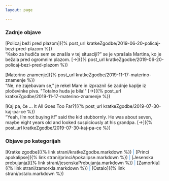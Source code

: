```yaml
---
layout: page

---
```

[//]: <>

### Zadnje objave
[Policaj beži pred plazom]({% post_url kratkeZgodbe/2019-06-20-policaj-bezi-pred-plazom %}) <br/>
“Kako za hudiča sem se znašla v tej situaciji?” se je vprašala Martina, ko je bežala pred ogromnim plazom. [→]({% post_url kratkeZgodbe/2019-06-20-policaj-bezi-pred-plazom %})

[Materino znamenje]({% post_url kratkeZgodbe/2019-11-17-materino-znamenje %}) <br/>
"Ne, ne zajebavam se," je rekel Mare in izpraznil še zadnje kaplje iz pločevinke piva. "Totalno huda je bila!" [→]({% post_url kratkeZgodbe/2019-11-17-materino-znamenje %})

[Kaj pa, če ... It All Goes Too Far?]({% post_url kratkeZgodbe/2019-07-30-kaj-pa-ce %}) <br/>
“Yeah, I’m not buying it!” said the kid stubbornly. He was about seven, maybe eight years old and looked suspiciously at his grandpa. [→]({% post_url kratkeZgodbe/2019-07-30-kaj-pa-ce %})

### Objave po kategorijah
[Kratke zgodbe]({% link strani/kratkeZgodbe.markdown %}) <span style="color:#2a8fe9">|</span>
[Princi apokalipse]({% link strani/princiApokalipse.markdown %}) <span style="color:#2a8fe9">|</span>
[Jesenska prebujanja]({% link strani/jesenskaPrebujanja.markdown %}) <span style="color:#2a8fe9">|</span>
[Zamorkla]({% link strani/zamorkla.markdown %}) <span style="color:#2a8fe9">|</span>
[Ostalo]({% link strani/ostalo.markdown %})




